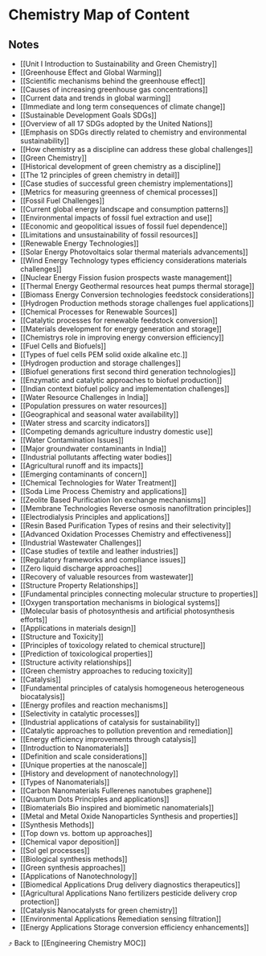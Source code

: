 # Chemistry Map of Content


## Notes
- [[Unit I Introduction to Sustainability and Green Chemistry]]
- [[Greenhouse Effect and Global Warming]]
- [[Scientific mechanisms behind the greenhouse effect]]
- [[Causes of increasing greenhouse gas concentrations]]
- [[Current data and trends in global warming]]
- [[Immediate and long term consequences of climate change]]
- [[Sustainable Development Goals SDGs]]
- [[Overview of all 17 SDGs adopted by the United Nations]]
- [[Emphasis on SDGs directly related to chemistry and environmental sustainability]]
- [[How chemistry as a discipline can address these global challenges]]
- [[Green Chemistry]]
- [[Historical development of green chemistry as a discipline]]
- [[The 12 principles of green chemistry in detail]]
- [[Case studies of successful green chemistry implementations]]
- [[Metrics for measuring greenness of chemical processes]]
- [[Fossil Fuel Challenges]]
- [[Current global energy landscape and consumption patterns]]
- [[Environmental impacts of fossil fuel extraction and use]]
- [[Economic and geopolitical issues of fossil fuel dependence]]
- [[Limitations and unsustainability of fossil resources]]
- [[Renewable Energy Technologies]]
- [[Solar Energy Photovoltaics solar thermal materials advancements]]
- [[Wind Energy Technology types efficiency considerations materials challenges]]
- [[Nuclear Energy Fission fusion prospects waste management]]
- [[Thermal Energy Geothermal resources heat pumps thermal storage]]
- [[Biomass Energy Conversion technologies feedstock considerations]]
- [[Hydrogen Production methods storage challenges fuel applications]]
- [[Chemical Processes for Renewable Sources]]
- [[Catalytic processes for renewable feedstock conversion]]
- [[Materials development for energy generation and storage]]
- [[Chemistrys role in improving energy conversion efficiency]]
- [[Fuel Cells and Biofuels]]
- [[Types of fuel cells PEM solid oxide alkaline etc.]]
- [[Hydrogen production and storage challenges]]
- [[Biofuel generations first second third generation technologies]]
- [[Enzymatic and catalytic approaches to biofuel production]]
- [[Indian context biofuel policy and implementation challenges]]
- [[Water Resource Challenges in India]]
- [[Population pressures on water resources]]
- [[Geographical and seasonal water availability]]
- [[Water stress and scarcity indicators]]
- [[Competing demands agriculture industry domestic use]]
- [[Water Contamination Issues]]
- [[Major groundwater contaminants in India]]
- [[Industrial pollutants affecting water bodies]]
- [[Agricultural runoff and its impacts]]
- [[Emerging contaminants of concern]]
- [[Chemical Technologies for Water Treatment]]
- [[Soda Lime Process Chemistry and applications]]
- [[Zeolite Based Purification Ion exchange mechanisms]]
- [[Membrane Technologies Reverse osmosis nanofiltration principles]]
- [[Electrodialysis Principles and applications]]
- [[Resin Based Purification Types of resins and their selectivity]]
- [[Advanced Oxidation Processes Chemistry and effectiveness]]
- [[Industrial Wastewater Challenges]]
- [[Case studies of textile and leather industries]]
- [[Regulatory frameworks and compliance issues]]
- [[Zero liquid discharge approaches]]
- [[Recovery of valuable resources from wastewater]]
- [[Structure Property Relationships]]
- [[Fundamental principles connecting molecular structure to properties]]
- [[Oxygen transportation mechanisms in biological systems]]
- [[Molecular basis of photosynthesis and artificial photosynthesis efforts]]
- [[Applications in materials design]]
- [[Structure and Toxicity]]
- [[Principles of toxicology related to chemical structure]]
- [[Prediction of toxicological properties]]
- [[Structure activity relationships]]
- [[Green chemistry approaches to reducing toxicity]]
- [[Catalysis]]
- [[Fundamental principles of catalysis homogeneous heterogeneous biocatalysis]]
- [[Energy profiles and reaction mechanisms]]
- [[Selectivity in catalytic processes]]
- [[Industrial applications of catalysis for sustainability]]
- [[Catalytic approaches to pollution prevention and remediation]]
- [[Energy efficiency improvements through catalysis]]
- [[Introduction to Nanomaterials]]
- [[Definition and scale considerations]]
- [[Unique properties at the nanoscale]]
- [[History and development of nanotechnology]]
- [[Types of Nanomaterials]]
- [[Carbon Nanomaterials Fullerenes nanotubes graphene]]
- [[Quantum Dots Principles and applications]]
- [[Biomaterials Bio inspired and biomimetic nanomaterials]]
- [[Metal and Metal Oxide Nanoparticles Synthesis and properties]]
- [[Synthesis Methods]]
- [[Top down vs. bottom up approaches]]
- [[Chemical vapor deposition]]
- [[Sol gel processes]]
- [[Biological synthesis methods]]
- [[Green synthesis approaches]]
- [[Applications of Nanotechnology]]
- [[Biomedical Applications Drug delivery diagnostics therapeutics]]
- [[Agricultural Applications Nano fertilizers pesticide delivery crop protection]]
- [[Catalysis Nanocatalysts for green chemistry]]
- [[Environmental Applications Remediation sensing filtration]]
- [[Energy Applications Storage conversion efficiency enhancements]]

⤴️ Back to [[Engineering Chemistry MOC]]